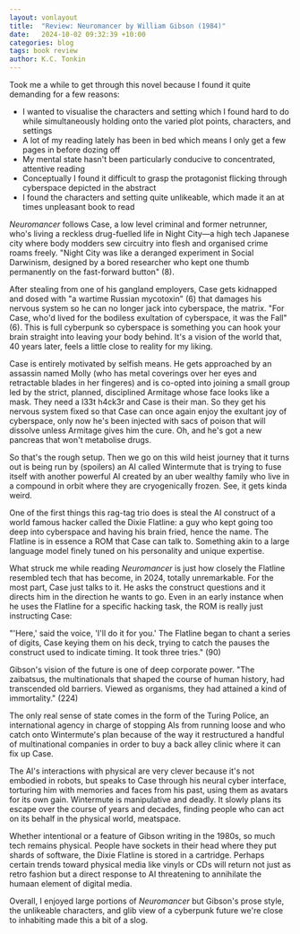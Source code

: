 ```yaml
---
layout: vonlayout
title:  "Review: Neuromancer by William Gibson (1984)"
date:   2024-10-02 09:32:39 +10:00
categories: blog
tags: book review
author: K.C. Tonkin
---
```


Took me a while to get through this novel because I found it quite demanding for a few reasons: 
<ul>
    <li>I wanted to visualise the characters and setting which I found hard to do while simultaneously holding onto the varied plot points, characters, and settings</li>
    <li>A lot of my reading lately has been in bed which means I only get a few pages in before dozing off</li>
    <li>My mental state hasn't been particularly conducive to concentrated, attentive reading</li>
    <li>Conceptually I found it difficult to grasp the protagonist flicking through cyberspace depicted in the abstract</li>
    <li>I found the characters and setting quite unlikeable, which made it an at times unpleasant book to read</li>
</ul>

*Neuromancer* follows Case, a low level criminal and former netrunner, who's living a reckless drug-fuelled life in Night City&mdash;a high tech Japanese city where body modders sew circuitry into flesh and organised crime roams freely. "Night City was like a deranged experiment in Social Darwinism, designed by a bored researcher who kept one thumb permanently on the fast-forward button" (8). 

After stealing from one of his gangland employers, Case gets kidnapped and dosed with "a wartime Russian mycotoxin" (6) that damages his nervous system so he can no longer jack into cyberspace, the matrix. "For Case, who'd lived for the bodiless exultation of cyberspace, it was the Fall" (6). This is full cyberpunk so cyberspace is something you can hook your brain straight into leaving your body behind. It's a vision of the world that, 40 years later, feels a little close to reality for my liking.

Case is entirely motivated by selfish means. He gets approached by an assassin named Molly (who has metal coverings over her eyes and retractable blades in her fingeres) and is co-opted into joining a small group led by the strict, planned, disciplined Armitage whose face looks like a mask. They need a l33t h4ck3r and Case is their man. So they get his nervous system fixed so that Case can once again enjoy the exultant joy of cyberspace, only now he's been injected with sacs of poison that will dissolve unless Armitage gives him the cure. Oh, and he's got a new pancreas that won't metabolise drugs.

So that's the rough setup. Then we go on this wild heist journey that it turns out is being run by (spoilers) an AI called Wintermute that is trying to fuse itself with another powerful AI created by an uber wealthy family who live in a compound in orbit where they are cryogenically frozen. See, it gets kinda weird.

One of the first things this rag-tag trio does is steal the AI construct of a world famous hacker called the Dixie Flatline: a guy who kept going too deep into cyberspace and having his brain fried, hence the name. The Flatline is in essence a ROM that Case can talk to. Something akin to a large language model finely tuned on his personality and unique expertise. 

What struck me while reading *Neuromancer* is just how closely the Flatline resembled tech that has become, in 2024, totally unremarkable. For the most part, Case just talks to it. He asks the construct questions and it directs him in the direction he wants to go. Even in an early instance when he uses the Flatline for a specific hacking task, the ROM is really just instructing Case: 

"'Here,' said the voice, 'I'll do it for you.' The Flatline began to chant a series of digits, Case keying them on his deck, trying to catch the pauses the construct used to indicate timing. It took three tries." (90)

Gibson's vision of the future is one of deep corporate power. "The zaibatsus, the multinationals that shaped the course of human history, had transcended old barriers. Viewed as organisms, they had attained a kind of immortality." (224)

The only real sense of state comes in the form of the Turing Police, an international agency in charge of stopping AIs from running loose and who catch onto Wintermute's plan because of the way it restructured a handful of multinational companies in order to buy a back alley clinic where it can fix up Case. 

The AI's interactions with physical are very clever because it's not embodied in robots, but speaks to Case through his neural cyber interface, torturing him with memories and faces from his past, using them as avatars for its own gain. Wintermute is manipulative and deadly. It slowly plans its escape over the course of years and decades, finding people who can act on its behalf in the physical world, meatspace.

Whether intentional or a feature of Gibson writing in the 1980s, so much tech remains physical. People have sockets in their head where they put shards of software, the Dixie Flatline is stored in a cartridge. Perhaps certain trends toward physical media like vinyls or CDs will return not just as retro fashion but a direct response to AI threatening to annihilate the humaan element of digital media.

Overall, I enjoyed large portions of *Neuromancer* but Gibson's prose style, the unlikeable characters, and glib view of a cyberpunk future we're close to inhabiting made this a bit of a slog.
